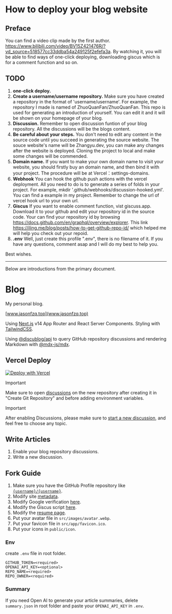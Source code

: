 # How to deploy your blog website

## Preface
You can find a video clip made by the first author. https://www.bilibili.com/video/BV15Z421476R/?vd_source=518577cc33ddba54a249125f2efefa3a.
By watching it, you will be able to find ways of one-click deploying, downloading giscus which is for a comment function and so on. 

## TODO
1. **one-click deploy.** 
2. **Create a username/username repository.** Make sure you have created a repository in the format of 'username/username'. For example, the repository I made is named of ZhuoQuanFan/ZhuoQuanFan. This repo is used for generating an introduction of yourself. You can edit it and it will be shown on your homepage of your blog.
3. **Discussion.** Remember to open discussion funtion of your blog repository. All the discussions will be the blogs content. 
4. **Be careful about your steps.** You don't need to edit any content in the source code until you succeed in generating the source website. The souce website's name will be Zhangyu.dev, you can make any changes after the website is deployed. Cloning the project to local and make some changes will be commended.
5. **Domain name.** If you want to make your own domain name to visit your website, you should firstly buy an domain name, and then bind it with your project.  The procedure will be at Vercel：settings-domains.
6. **Webhook** You can hook the github push actions with the vercel deployment. All you need to do is to generate a series of folds in your project. For example, mkdir '.github/webhooks/discussion-hooked.yml'. You can find a example in my project. Remember to change the url of vercel hook url to your own url.
7.  **Giscus** If you want to enable comment function, vist giscuss.app. Download it to your github and edit your repository id in the source code. Your can find your repository id by browsing https://docs.github.com/en/graphql/overview/explorer. This link https://iling.me/blog/posts/how-to-get-github-repo-id/ which helped me will help you check out your repoid.
8. **.env** Well, just create this profile ".env", there is no filename of it.
If you have any questions, comment asap and I will do my best to help you.

Best wishes.


---










Below are introductions from the primary document.
# Blog

My personal blog.

[www.jasonfzq.top](www.jasonfzq.top)

Using [Next.js](https://nextjs.org/) v14 App Router and React Server Components. Styling with [TailwindCSS](https://tailwindcss.com/).

Using [@discublog/api](https://github.com/discublog/api) to query GitHub repository discussions and rendering Markdown with [@mdx-js/mdx](https://github.com/mdx-js/mdx).

## Vercel Deploy

[![Deploy with Vercel](https://vercel.com/button)](https://vercel.com/new/clone?repository-url=https%3A%2F%2Fgithub.com%2Fzhangyu1818%2Fblog&env=GITHUB_TOKEN,REPO_NAME,REPO_OWNER&envDescription=GitHub%20Token&envLink=https%3A%2F%2Fdocs.github.com%2Fen%2Fauthentication%2Fkeeping-your-account-and-data-secure%2Fmanaging-your-personal-access-tokens&project-name=blog&repository-name=blog&demo-title=zhangyu1818's%20blog&demo-description=Personal%20blog&demo-url=https%3A%2F%2Fzhangyu.dev)

> [!IMPORTANT]
> Make sure to open [discussions](https://docs.github.com/en/repositories/managing-your-repositorys-settings-and-features/enabling-features-for-your-repository/enabling-or-disabling-github-discussions-for-a-repository) on the new repository after creating it in "Create Git Repository" and before adding environment variables.

> [!IMPORTANT]
> After enabling Discussions, please make sure to [start a new discussion](https://docs.github.com/en/discussions/quickstart#creating-a-new-discussion), and feel free to choose any topic.

## Write Articles

1. Enable your blog repository discussions.
2. Write a new discussion.

## Fork Guide

1. Make sure you have the GitHub Profile repository like [`{username}/{username}`](https://github.com/ZhuoQuanFan/ZhuoQuanFan).
2. Modify site [metadata](https://github.com/zhangyu1818/blog/blob/next14/src/app/layout.tsx#L40).
3. Modify Google verification [here](https://github.com/zhangyu1818/blog/blob/next14/src/app/layout.tsx#L65).
4. Modify the Giscus script [here](https://github.com/zhangyu1818/blog/blob/next14/src/components/giscus/index.tsx#L17-L18).
5. Modify the [resume page](https://github.com/zhangyu1818/blog/blob/next14/src/app/resume/page.tsx).
6. Put your avatar file in `src/images/avatar.webp`.
7. Put your favicon file in `src/app/favicon.ico`.
8. Put your icons in `public/icon`.

### Env

create `.env` file in root folder.

```text
GITHUB_TOKEN=<required>
OPENAI_API_KEY=<optional>
REPO_NAME=<required>
REPO_OWNER=<required>
```

### Summary

If you need Open AI to generate your article summaries, delete `summary.json` in root folder and paste your `OPENAI_API_KEY` in `.env`.
